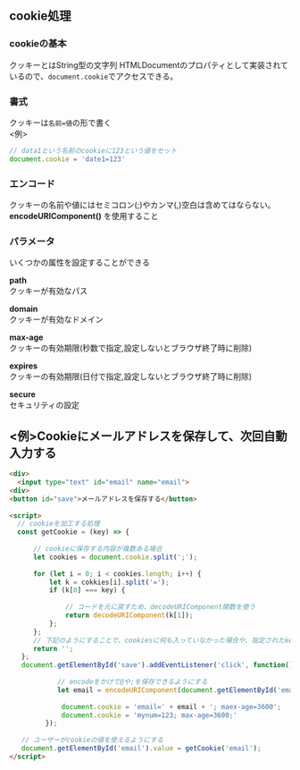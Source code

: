 ## cookie処理

### cookieの基本

クッキーとはString型の文字列
HTMLDocumentのプロパティとして実装されているので、`document.cookie`でアクセスできる。

### 書式

クッキーは`名前=値`の形で書く  
<例>
```js
// data1という名前のcookieに123という値をセット
document.cookie = 'date1=123'
```

### エンコード
クッキーの名前や値にはセミコロン(;)やカンマ(,)空白は含めてはならない。  
**encodeURIComponent()** を使用すること

### パラメータ
いくつかの属性を設定することができる

**path**  
クッキーが有効なパス

**domain**  
クッキーが有効なドメイン

**max-age**  
クッキーの有効期限(秒数で指定,設定しないとブラウザ終了時に削除)

**expires**  
クッキーの有効期限(日付で指定,設定しないとブラウザ終了時に削除)

**secure**  
セキュリティの設定

## <例>Cookieにメールアドレスを保存して、次回自動入力する

```html
<div>
  <input type="text" id="email" name="email">
<div>
<button id="save">メールアドレスを保存する</button>
  
<script>
  // cookieを加工する処理
  const getCookie = (key) => {　
  
      // cookieに保存する内容が複数ある場合
      let cookies = document.cookie.split(';');
  
      for (let i = 0; i < cookies.length; i++) {
          let k = cokkies[i].split('=');
          if (k[0] === key) {
                                         
              // コードを元に戻すため、decodeURIComponent関数を使う
              return decodeURIComponent(k[1]);
          };
      };
      // 下記のようにすることで、cookiesに何も入っていなかった場合や、指定されたkeyが見つからなかった場合にから文字を返す
      return '';
   };
   document.getElementById('save').addEventListener('click', function() {
             
            // encodeをかけて@や;を保存できるようにする
            let email = encodeURIComponent(document.getElementById('email').value);
                   
             document.cookie = 'email=' + email + '; maex-age=3600';
             document.cookie = 'mynum=123; max-age=3600;'
         });
                          
   // ユーザーがcookieの値を使えるようにする
   document.getElementById('email').value = getCookie('email');
</script> 
```
